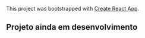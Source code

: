 This project was bootstrapped with [Create React App](https://github.com/facebook/create-react-app).

## Projeto ainda em desenvolvimento 
